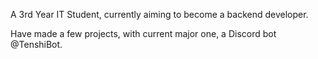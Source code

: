 A 3rd Year IT Student, currently aiming to become a backend developer.

Have made a few projects, with current major one, a Discord bot @TenshiBot.

